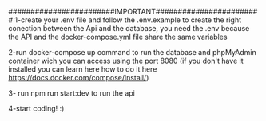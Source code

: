 ########################IMPORTANT########################
1-create your .env file and follow the .env.example to create the right conection between the Api and the database, you need the .env because the API and the docker-compose.yml file share the same variables

2-run docker-compose up command to run the database and phpMyAdmin container wich you can access using the port 8080 (if you don't have it installed you can learn here how to do it here https://docs.docker.com/compose/install/)

3- run npm run start:dev to run the api

4-start coding! :)
